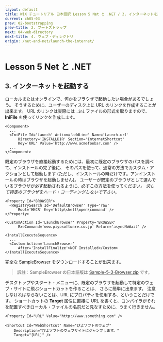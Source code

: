 ```yaml
---
layout: default
title: WiX チュートリアル 日本語訳 Lesson 5 Net と .NET / 3. インターネットを起動する
current: ch05-03
prev: 02-bootstrapping
prev-title: 2. ブートストラップ
next: 04-web-directory
next-title: 4. ウェブ・ディレクトリ
origin: /net-and-net/launch-the-internet/
---
```

#  Lesson 5 Net と .NET

## 3. インターネットを起動する

ローカルまたはオンラインで、何かをブラウザで起動したい場合があるでしょう。
そうするために、ユーザーのディスク上に URL のリンクを作成することが出来ます。
URL のリンクは実際には `.ini` ファイルの形式を取りますので、**IniFile** を使ってリンクを作成します。

    <Component>
      ...
      <IniFile Id='Launch' Action='addLine' Name='Launch.url'
          Directory='INSTALLDIR' Section='InternetShortcut'
          Key='URL' Value='http://www.acmefoobar.com' />
      ...
    </Component>

既定のブラウザを直接起動するためには、最初に既定のブラウザのパスを調べて、インストールの完了後に、
そのパスを使って、通常の方法でカスタム・アクションとして起動します
(ただし、インストールの時だけです。アンインストールの時はブラウザを起動しません)。
ユーザーが既定のブラウザとして選んでいるブラウザが必ず起動されるように、必ずこの方法を使ってください。
*決して特定のブラウザをハード・コーディングしないで下さい*。

    <Property Id="BROWSER">
      <RegistrySearch Id='DefaultBrowser' Type='raw'
          Root='HKCR' Key='http\shell\open\command' />
    </Property>
    
    <CustomAction Id='LaunchBrowser' Property='BROWSER'
          ExeCommand='www.piyosoftware.co.jp' Return='asyncNoWait' />
    
    <InstallExecuteSequence>
      ...
      <Custom Action='LaunchBrowser'
          After='InstallFinalize'>NOT Installed</Custom>
    </InstallExecuteSequence>

完全な [SampleBrowser](https://www.firegiant.com/system/files/samples/SampleBrowser.zip) をダウンロードすることが出来ます。

> 訳註：SampleBrowser の日本語版は [Sample-5-3-Browser.zip](/samples/Sample-5-3-Browser.zip) です。

デスクトップやスタート・メニューに、既定のブラウザを起動して特定のウェブ・サイトに飛ぶショートカットを作ることは、
さらに簡単に出来ます。
注意しなければならないことは、URL にプロパティを使用する、ということだけです。
ショートカットの **Target** 属性に直接に URL を書くと、コンパイラがそれを配置すべきローカル・ファイルの名前だと見なすために、うまく行きません。

    <Property Id="URL" Value="http://www.something.com" />
    
    <Shortcut Id="WebShortcut" Name="ぴよソフトのウェブ"
        Description="ぴよソフトのウェブサイトにジャンプします。"
        Target="[URL]" />
